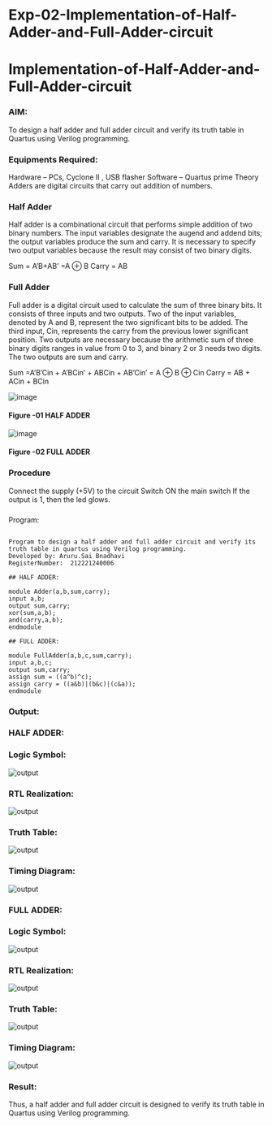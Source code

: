 # Exp-02-Implementation-of-Half-Adder-and-Full-Adder-circuit

# Implementation-of-Half-Adder-and-Full-Adder-circuit
### AIM:
To design a half adder and full adder circuit and verify its truth table in Quartus using Verilog programming.

### Equipments Required:
Hardware – PCs, Cyclone II , USB flasher
Software – Quartus prime
Theory
Adders are digital circuits that carry out addition of numbers.

### Half Adder
Half adder is a combinational circuit that performs simple addition of two binary numbers. The input variables designate the augend and addend bits; the output variables produce the sum and carry. It is necessary to specify two output variables because the result may consist of two binary digits.

Sum = A’B+AB’ =A ⊕ B Carry = AB

### Full Adder
Full adder is a digital circuit used to calculate the sum of three binary bits. It consists of three inputs and two outputs. Two of the input variables, denoted by A and B, represent the two significant bits to be added. The third input, Cin, represents the carry from the previous lower significant position. Two outputs are necessary because the arithmetic sum of three binary digits ranges in value from 0 to 3, and binary 2 or 3 needs two digits. The two outputs are sum and carry.

Sum =A’B’Cin + A’BCin’ + ABCin + AB’Cin’ = A ⊕ B ⊕ Cin Carry = AB + ACin + BCin

 ![image](https://user-images.githubusercontent.com/36288975/163552156-a13e5a56-c638-4110-97d9-8896907c8d25.png)

#### Figure -01 HALF ADDER 


![image](https://user-images.githubusercontent.com/36288975/163552057-b3547877-6d07-45b4-b7e0-bcfebfad9e1d.png)

#### Figure -02 FULL ADDER 

### Procedure

Connect the supply (+5V) to the circuit
Switch ON the main switch
If the output is 1, then the led glows.
### 
Program:
```

Program to design a half adder and full adder circuit and verify its truth table in quartus using Verilog programming.
Developed by: Aruru.Sai Bnadhavi
RegisterNumber:  212221240006

## HALF ADDER:

module Adder(a,b,sum,carry);
input a,b;
output sum,carry;
xor(sum,a,b);
and(carry,a,b);
endmodule 

## FULL ADDER:

module FullAdder(a,b,c,sum,carry);
input a,b,c;
output sum,carry;
assign sum = ((a^b)^c);
assign carry = ((a&b)|(b&c)|(c&a));
endmodule
```


### Output:
### HALF ADDER:
### Logic Symbol:
![output](https://github.com/Saibandhavi75/Exp-02-Implementation-of-Half-Adder-and-Full-Adder-circuit/blob/main/de1.jpg?raw=true)
### RTL Realization:
![output](https://github.com/Saibandhavi75/Exp-02-Implementation-of-Half-Adder-and-Full-Adder-circuit/blob/main/de2.jpg?raw=true)
### Truth Table:
![output](https://github.com/Saibandhavi75/Exp-02-Implementation-of-Half-Adder-and-Full-Adder-circuit/blob/main/de3.jpg?raw=true)
### Timing Diagram:
![output](https://github.com/Saibandhavi75/Exp-02-Implementation-of-Half-Adder-and-Full-Adder-circuit/blob/main/de1.jpg?raw=true)

### FULL ADDER:
### Logic Symbol:
![output](https://github.com/Saibandhavi75/Exp-02-Implementation-of-Half-Adder-and-Full-Adder-circuit/blob/main/de5.jpg?raw=true)
### RTL Realization:
![output](https://github.com/Saibandhavi75/Exp-02-Implementation-of-Half-Adder-and-Full-Adder-circuit/blob/main/de6.jpg?raw=true)
### Truth Table:
![output](https://github.com/Saibandhavi75/Exp-02-Implementation-of-Half-Adder-and-Full-Adder-circuit/blob/main/de7.jpg?raw=true)
### Timing Diagram:
![output](https://github.com/Saibandhavi75/Exp-02-Implementation-of-Half-Adder-and-Full-Adder-circuit/blob/main/de8.jpg?raw=true)

### Result:
Thus, a half adder and full adder circuit is designed to verify its truth table in Quartus using Verilog programming.
